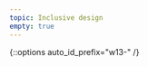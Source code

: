 ```yaml
---
topic: Inclusive design
empty: true
---
```


{::options auto_id_prefix="w13-" /}
<!-- {: .aside-wrapper}
<span class="highlighter">
[W13 Slides](files/w13.min.pdf){:target="_blank"} (PDF, 266 KB)
</span>

### Agenda

### Activities

### Homework -->
